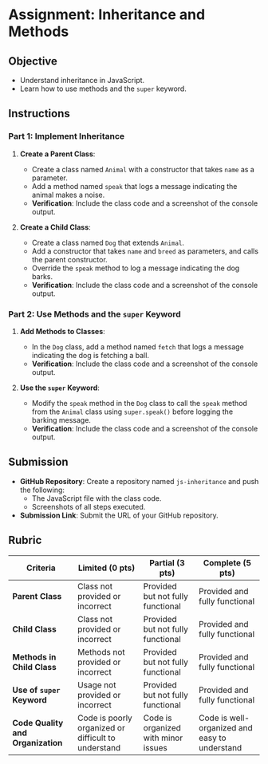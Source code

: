 # Assignment: Inheritance and Methods

## Objective

- Understand inheritance in JavaScript.
- Learn how to use methods and the `super` keyword.

## Instructions

### Part 1: Implement Inheritance

1. **Create a Parent Class**:

   - Create a class named `Animal` with a constructor that takes `name` as a parameter.
   - Add a method named `speak` that logs a message indicating the animal makes a noise.
   - **Verification**: Include the class code and a screenshot of the console output.

2. **Create a Child Class**:
   - Create a class named `Dog` that extends `Animal`.
   - Add a constructor that takes `name` and `breed` as parameters, and calls the parent constructor.
   - Override the `speak` method to log a message indicating the dog barks.
   - **Verification**: Include the class code and a screenshot of the console output.

### Part 2: Use Methods and the `super` Keyword

1. **Add Methods to Classes**:

   - In the `Dog` class, add a method named `fetch` that logs a message indicating the dog is fetching a ball.
   - **Verification**: Include the class code and a screenshot of the console output.

2. **Use the `super` Keyword**:
   - Modify the `speak` method in the `Dog` class to call the `speak` method from the `Animal` class using `super.speak()` before logging the barking message.
   - **Verification**: Include the class code and a screenshot of the console output.

## Submission

- **GitHub Repository**: Create a repository named `js-inheritance` and push the following:
  - The JavaScript file with the class code.
  - Screenshots of all steps executed.
- **Submission Link**: Submit the URL of your GitHub repository.

## Rubric

| Criteria                          | Limited (0 pts)                                     | Partial (3 pts)                     | Complete (5 pts)                              |
| --------------------------------- | --------------------------------------------------- | ----------------------------------- | --------------------------------------------- |
| **Parent Class**                  | Class not provided or incorrect                     | Provided but not fully functional   | Provided and fully functional                 |
| **Child Class**                   | Class not provided or incorrect                     | Provided but not fully functional   | Provided and fully functional                 |
| **Methods in Child Class**        | Methods not provided or incorrect                   | Provided but not fully functional   | Provided and fully functional                 |
| **Use of `super` Keyword**        | Usage not provided or incorrect                     | Provided but not fully functional   | Provided and fully functional                 |
| **Code Quality and Organization** | Code is poorly organized or difficult to understand | Code is organized with minor issues | Code is well-organized and easy to understand |

